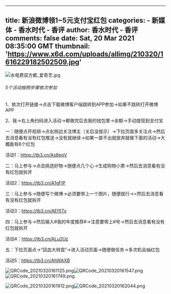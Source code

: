 
---
title: 新浪微博领1~5元支付宝红包
categories: 
    - 新媒体
    - 香水时代 - 香评
author: 香水时代 - 香评
comments: false
date: Sat, 20 Mar 2021 08:35:00 GMT
thumbnail: 'https://www.x6d.com/uploads/allimg/210320/1616229182502509.jpg'
---

<div>   
<p><img src="https://www.x6d.com/uploads/allimg/210320/1616229182502509.jpg" title="1616229182502509.jpg" alt="水电费双方都_爱奇艺.jpg" referrerpolicy="no-referrer"></p><h6>5个活动按照步骤依次参加</h6><p>1、依次打开链接->点击下载微博客户端跳转到APP参加->如果不跳转打开微博APP</p><p>2、我->右上角扫码进入活动->都做完后去我的钱包里->余额->手动提现到支付宝</p><p>一：随便点开视频->点右侧边关注博主（关后没提示）->下拉页面多关注点->然后去消息看有没有红包推送->没有就继续->如果一直不出就放弃就做下面的活动->大概能有6个红包</p><p>活动1：<a href="https://tb3.cn/As8eqV" target="_blank">https://tb3.cn/As8eqV</a></p><p>二：马上参与->点击挑选好物->随便点几个心->生成购物小票->然后去消息看有没有红包就拆开</p><p>活动2：<a href="https://tb3.cn/A1gFIP" target="_blank">https://tb3.cn/A1gFIP</a></p><p>三：马上参与->随便写个微博->必须要带上一个图片，随便就行->>然后去消息看有没有红包就拆开</p><p>活动3：<a href="https://tb3.cn/AEf5Tx" target="_blank">https://tb3.cn/AEf5Tx</a></p><p>四：马上参与->然后输入#我的年度推荐#->注意要带上#号->然后去消息看有没有红包就拆开</p><p>活动4：<a href="https://tb3.cn/ALu2Uz" target="_blank">https://tb3.cn/ALu2Uz</a></p><p>五：下拉页面点->“回血大转盘”->进入活动页面->随便做任务->多次机会抽红包</p><p>活动5：<a href="https://tb3.cn/AhWAXB" target="_blank">https://tb3.cn/AhWAXB</a> </p><p><img src="https://www.x6d.com/uploads/allimg/210320/1616229140278086.png" title="1616229140278086.png" alt="QRCode_20210320161125.png" referrerpolicy="no-referrer"><img src="https://www.x6d.com/uploads/allimg/210320/1616229145555664.png" title="1616229145555664.png" alt="QRCode_20210320161547.png" referrerpolicy="no-referrer"><img src="https://www.x6d.com/uploads/allimg/210320/1616229149428426.png" title="1616229149428426.png" alt="QRCode_20210320161749.png" referrerpolicy="no-referrer"></p><p><img src="https://www.x6d.com/uploads/allimg/210320/1616229153812072.png" title="1616229153812072.png" alt="QRCode_20210320161912.png" referrerpolicy="no-referrer"><img src="https://www.x6d.com/uploads/allimg/210320/1616229157304971.png" title="1616229157304971.png" alt="QRCode_20210320162044.png" referrerpolicy="no-referrer"></p>
  
</div>
            